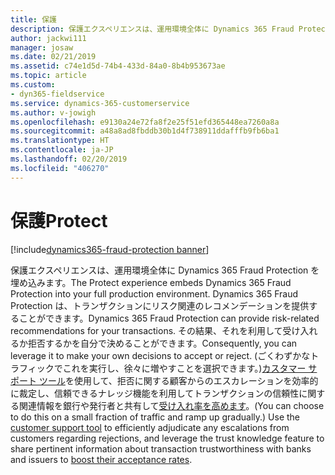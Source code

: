 ```yaml
---
title: 保護
description: 保護エクスペリエンスは、運用環境全体に Dynamics 365 Fraud Protection を埋め込みます。
author: jackwi111
manager: josaw
ms.date: 02/21/2019
ms.assetid: c74e1d5d-74b4-433d-84a0-8b4b953673ae
ms.topic: article
ms.custom:
- dyn365-fieldservice
ms.service: dynamics-365-customerservice
ms.author: v-jowigh
ms.openlocfilehash: e9130a24e72fa8f2e25f51efd365448ea7260a8a
ms.sourcegitcommit: a48a8ad8fbddb30b1d4f738911ddafffb9fb6ba1
ms.translationtype: HT
ms.contentlocale: ja-JP
ms.lasthandoff: 02/20/2019
ms.locfileid: "406270"
---
```

#  <a name="protect"></a><span data-ttu-id="e7a5a-103">保護</span><span class="sxs-lookup"><span data-stu-id="e7a5a-103">Protect</span></span>
[!include[dynamics365-fraud-protection banner](../../includes/dynamics365-fraud-protection.md)]






<span data-ttu-id="e7a5a-104">保護エクスペリエンスは、運用環境全体に Dynamics 365 Fraud Protection を埋め込みます。</span><span class="sxs-lookup"><span data-stu-id="e7a5a-104">The Protect experience embeds Dynamics 365 Fraud Protection into your full production environment.</span></span> <span data-ttu-id="e7a5a-105">Dynamics 365 Fraud Protection は、トランザクションにリスク関連のレコメンデーションを提供することができます。</span><span class="sxs-lookup"><span data-stu-id="e7a5a-105">Dynamics 365 Fraud Protection can provide risk-related recommendations for your transactions.</span></span> <span data-ttu-id="e7a5a-106">その結果、それを利用して受け入れるか拒否するかを自分で決めることができます。</span><span class="sxs-lookup"><span data-stu-id="e7a5a-106">Consequently, you can leverage it to make your own decisions to accept or reject.</span></span> <span data-ttu-id="e7a5a-107">(ごくわずかなトラフィックでこれを実行し、徐々に増やすことを選択できます。)[カスタマー サポート ツール](support-customers.md)を使用して、拒否に関する顧客からのエスカレーションを効率的に裁定し、信頼できるナレッジ機能を利用してトランザクションの信頼性に関する関連情報を銀行や発行者と共有して[受け入れ率を高めます](boost-bank-acceptance-rates.md)。</span><span class="sxs-lookup"><span data-stu-id="e7a5a-107">(You can choose to do this on a small fraction of traffic and ramp up gradually.) Use the [customer support tool](support-customers.md) to efficiently adjudicate any escalations from customers regarding rejections, and leverage the trust knowledge feature to share pertinent information about transaction trustworthiness with banks and issuers to [boost their acceptance rates](boost-bank-acceptance-rates.md).</span></span>
